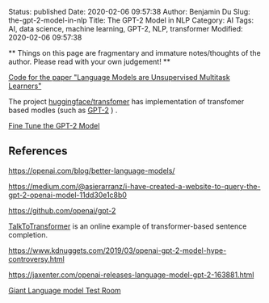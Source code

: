 Status: published
Date: 2020-02-06 09:57:38
Author: Benjamin Du
Slug: the-gpt-2-model-in-nlp
Title: The GPT-2 Model in NLP
Category: AI
Tags: AI, data science, machine learning, GPT-2, NLP, transformer
Modified: 2020-02-06 09:57:38

**
Things on this page are fragmentary and immature notes/thoughts of the author.
Please read with your own judgement!
**


[Code for the paper "Language Models are Unsupervised Multitask Learners"](https://github.com/openai/gpt-2)

The project 
[huggingface/transfomer](https://github.com/huggingface/transformers)
has implementation of transfomer based modles 
(such as
[GPT-2](https://github.com/huggingface/transformers/blob/master/src/transformers/modeling_gpt2.py)
)
.

[Fine Tune the GPT-2 Model](https://github.com/huggingface/transformers/tree/master/examples#gpt-2gpt-and-causal-language-modeling)

## References

https://openai.com/blog/better-language-models/

https://medium.com/@asierarranz/i-have-created-a-website-to-query-the-gpt-2-openai-model-11dd30e1c8b0

https://github.com/openai/gpt-2

[TalkToTransformer](https://talktotransformer.com/) is an online example of transformer-based sentence completion.

https://www.kdnuggets.com/2019/03/openai-gpt-2-model-hype-controversy.html

https://jaxenter.com/openai-releases-language-model-gpt-2-163881.html

[Giant Language model Test Room](http://gltr.io/dist/index.html)
